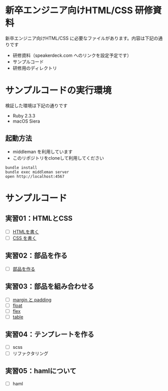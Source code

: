 # 新卒エンジニア向けHTML/CSS 研修資料

新卒エンジニア向けHTML/CSS に必要なファイルがあります。内容は下記の通りです

- 研修資料（speakerdeck.com へのリンクを設定予定です）
- サンプルコード
- 研修用のディレクトリ

# サンプルコードの実行環境

検証した環境は下記の通りです

- Ruby 2.3.3
- macOS Siera

## 起動方法

- middleman を利用しています
- このリポジトリをcloneして利用してください

```
bundle install
bundle exec middleman server
open http://localhost:4567
```

# サンプルコード

## 実習01：HTMLとCSS

- [ ] [HTMLを書く](http://localhost:4567/answer/01/04/01.html)
- [ ] [CSS を書く](http://localhost:4567/answer/01/05/01.html)

## 実習02：部品を作る

- [ ] [部品を作る](http://localhost:4567/answer/02/01.html)

## 実習03：部品を組み合わせる

- [ ] [margin と padding](http://localhost:4567/answer/03/01/03.html)
- [ ] [float](http://localhost:4567/answer/03/01/04.html)
- [ ] [flex](http://localhost:4567/answer/03/01/05.html)
- [ ] [table](http://localhost:4567/answer/03/01/06.html)

## 実習04：テンプレートを作る

- [ ] scss
- [ ] リファクタリング

## 実習05：hamlについて

- [ ] haml
